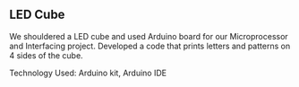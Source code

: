 ## LED Cube
We shouldered a LED cube and used Arduino board for our Microprocessor and Interfacing project. Developed a code that prints letters and patterns on 4 sides of the cube.

Technology Used: Arduino kit, Arduino IDE

